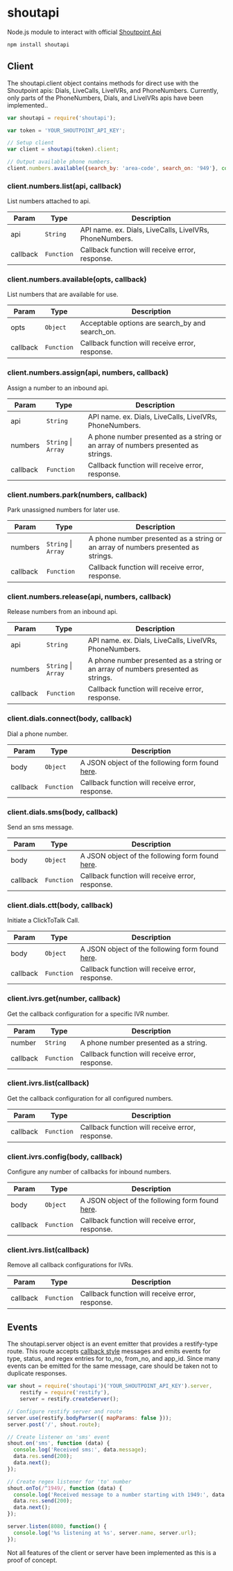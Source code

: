 # shoutapi

Node.js module to interact with official [Shoutpoint Api](https://dev-shoutpointapi.devportal.apigee.com)

```sh
npm install shoutapi
```

## Client
The shoutapi.client object contains methods for direct use with the Shoutpoint apis: Dials, LiveCalls, LiveIVRs, and PhoneNumbers. Currently, only parts of the PhoneNumbers, Dials, and LiveIVRs apis have been implemented..

```js
var shoutapi = require('shoutapi');

var token = 'YOUR_SHOUTPOINT_API_KEY';

// Setup client
var client = shoutapi(token).client;

// Output available phone numbers.
client.numbers.available({search_by: 'area-code', search_on: '949'}, console.log);

```

### client.numbers.list(api, callback)
List numbers attached to api.

| Param | Type | Description |
| --- | --- | --- |
| api | <code>String</code> | API name. ex. Dials, LiveCalls, LiveIVRs, PhoneNumbers. |
| callback | <code>Function</code> | Callback function will receive error, response. |

### client.numbers.available(opts, callback)
List numbers that are available for use.

| Param | Type | Description |
| --- | --- | --- |
| opts | <code>Object</code> | Acceptable options are search_by and search_on. |
| callback | <code>Function</code> | Callback function will receive error, response. |

### client.numbers.assign(api, numbers, callback)
Assign a number to an inbound api.

| Param | Type | Description |
| --- | --- | --- |
| api | <code>String</code> | API name. ex. Dials, LiveCalls, LiveIVRs, PhoneNumbers. |
| numbers | <code>String</code> &#124; <code>Array</code> | A phone number presented as a string or an array of numbers presented as strings. |
| callback | <code>Function</code> | Callback function will receive error, response. |

### client.numbers.park(numbers, callback)
Park unassigned numbers for later use.

| Param | Type | Description |
| --- | --- | --- |
| numbers | <code>String</code> &#124; <code>Array</code> | A phone number presented as a string or an array of numbers presented as strings. |
| callback | <code>Function</code> | Callback function will receive error, response. |

### client.numbers.release(api, numbers, callback)
Release numbers from an inbound api.

| Param | Type | Description |
| --- | --- | --- |
| api | <code>String</code> | API name. ex. Dials, LiveCalls, LiveIVRs, PhoneNumbers. |
| numbers | <code>String</code> &#124; <code>Array</code> | A phone number presented as a string or an array of numbers presented as strings. |
| callback | <code>Function</code> | Callback function will receive error, response. |

### client.dials.connect(body, callback)
Dial a phone number.

| Param | Type | Description |
| --- | --- | --- |
| body | <code>Object</code> | A JSON object of the following form found [here](https://dev-shoutpointapi.devportal.apigee.com/dials-api/apis/post/Connect). |
| callback | <code>Function</code> | Callback function will receive error, response. |

### client.dials.sms(body, callback)
Send an sms message.

| Param | Type | Description |
| --- | --- | --- |
| body | <code>Object</code> | A JSON object of the following form found [here](https://dev-shoutpointapi.devportal.apigee.com/docs/apis/dials/sms). |
| callback | <code>Function</code> | Callback function will receive error, response. |

### client.dials.ctt(body, callback)
Initiate a ClickToTalk Call.

| Param | Type | Description |
| --- | --- | --- |
| body | <code>Object</code> | A JSON object of the following form found [here](https://dev-shoutpointapi.devportal.apigee.com/dials-api/apis/post/ClickToTalk). |
| callback | <code>Function</code> | Callback function will receive error, response. |

### client.ivrs.get(number, callback)
Get the callback configuration for a specific IVR number.

| Param | Type | Description |
| --- | --- | --- |
| number | <code>String</code> | A phone number presented as a string. |
| callback | <code>Function</code> | Callback function will receive error, response. |

### client.ivrs.list(callback)
Get the callback configuration for all configured numbers.

| Param | Type | Description |
| --- | --- | --- |
| callback | <code>Function</code> | Callback function will receive error, response. |

### client.ivrs.config(body, callback)
Configure any number of callbacks for inbound numbers.

| Param | Type | Description |
| --- | --- | --- |
| body | <code>Object</code> | A JSON object of the following form found [here](https://dev-shoutpointapi.devportal.apigee.com/liveivrs-api/apis/post/PhoneNumbers). |
| callback | <code>Function</code> | Callback function will receive error, response. |

### client.ivrs.list(callback)
Remove all callback configurations for IVRs.

| Param | Type | Description |
| --- | --- | --- |
| callback | <code>Function</code> | Callback function will receive error, response. |

## Events
The shoutapi.server object is an event emitter that provides a restify-type route. This route accepts [callback style](https://dev-shoutpointapi.devportal.apigee.com/docs/apis/live-ivrs) messages and emits events for type, status, and regex entries for to_no, from_no, and app_id. Since many events can be emitted for the same message, care should be taken not to duplicate responses.

```js
var shout = require('shoutapi')('YOUR_SHOUTPOINT_API_KEY').server,
    restify = require('restify'),
    server = restify.createServer();

// Configure restify server and route
server.use(restify.bodyParser({ mapParams: false }));
server.post('/', shout.route);

// Create listener on 'sms' event
shout.on('sms', function (data) {
  console.log('Received sms:', data.message);
  data.res.send(200);
  data.next();
});

// Create regex listener for 'to' number
shout.onTo(/^1949/, function (data) {
  console.log('Received message to a number starting with 1949:', data.message);
  data.res.send(200);
  data.next();
});

server.listen(8080, function() {
  console.log('%s listening at %s', server.name, server.url);
});

```

Not all features of the client or server have been implemented as this is a proof of concept.